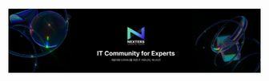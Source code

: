 [![23rd Banner](https://github.com/Nexters/.github/blob/master/resources/banner_23rd.png)](https://teamnexters.com)
